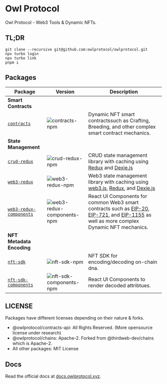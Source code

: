 [EIP-20]: https://eips.ethereum.org/EIPS/eip-20
[EIP-721]: https://eips.ethereum.org/EIPS/eip-721
[EIP-1155]: https://eips.ethereum.org/EIPS/eip-1155
[EIP-155]: https://eips.ethereum.org/EIPS/eip-155
[EIP-165]: https://eips.ethereum.org/EIPS/eip-165
[EIP-1820]: https://eips.ethereum.org/EIPS/eip-1820
[EIP-2470]: https://eips.ethereum.org/EIPS/eip-2470
[EIP-1014]: https://eips.ethereum.org/EIPS/eip-1014
[EIP-1167]: https://eips.ethereum.org/EIPS/eip-1167
[EIP-2470]: https://eips.ethereum.org/EIPS/eip-2470
[ether.js]: https://github.com/ethers-io/ethers.js/
[web3.js]: https://github.com/web3/web3.js
[Typechain]: https://github.com/dethcrypto/TypeChain
[HRE]: https://hardhat.org/hardhat-runner/docs/advanced/hardhat-runtime-environment
[ts-node]: https://github.com/TypeStrong/ts-node
[esbuild]: https://github.com/evanw/esbuild
[hardhat-shorthand]: https://github.com/NomicFoundation/hardhat/tree/main/packages/hardhat-shorthand
[@typechain/hardhat]: https://www.npmjs.com/package/@typechain/hardhat
[Leo Vigna]: https://github.com/leovigna
[Dexie.js]: https://github.com/dexie/Dexie.js
[Redux]: https://github.com/reduxjs/redux
[esbuild-config]: ./configs/esbuild-config
[eslint-config]: ./configs/eslint-config
[storybook-config]: ./configs/eslint-config
[ts-config]: ./configs/ts-config
[vite-config]: ./configs/vite-config
[crud-redux]: ./packages/crud-redux
[crud-redux-npm]: https://img.shields.io/npm/v/@owlprotocol/crud-redux.svg
[web3-redux]: ./packages/web3-redux
[web3-redux-npm]: https://img.shields.io/npm/v/@owlprotocol/web3-redux.svg
[web3-redux-components]: ./packages/web3-redux-components
[web3-redux-components-npm]: https://img.shields.io/npm/v/@owlprotocol/web3-redux-components.svg
[contracts]: ./packages/contracts
[contracts-npm]: https://img.shields.io/npm/v/@owlprotocol/contracts.svg
[nft-sdk]: ./packages/nft-sdk
[nft-sdk-npm]: https://img.shields.io/npm/v/@owlprotocol/nft-sdk.svg
[nft-sdk-components]: ./packages/nft-sdk-components
[nft-sdk-components-npm]: https://img.shields.io/npm/v/@owlprotocol/nft-sdk-components.svg
[docs]: ./packages/docs

# Owl Protocol

Owl Protocol - Web3 Tools & Dynamic NFTs.

## TL;DR

```
git clone --recursive git@github.com:owlprotocol/owlprotocol.git
npx turbo login
npx turbo link
pnpm i
```

## Packages


| Package                                               | Version                      | Description                                                                                                                                    |
| ----------------------------------------------------- | ---------------------------- | ---------------------------------------------------------------------------------------------------------------------------------------------- |
| **Smart Contracts**                                   |
| [`contracts`](./packages/contracts)                   | ![contracts-npm]             | Dynamic NFT smart contractssuch as Crafting, Breeding, and other complex smart contract mechanics.                                             |
| **State Management**                                  |
| [`crud-redux`](./packages/crud-redux)                 | ![crud-redux-npm]            | CRUD state management library with caching using [Redux] and [Dexie.js]                                                                        |
| [`web3-redux`](./packages/web3-redux)                 | ![web3-redux-npm]            | Web3 state management library with caching using [web3.js], [Redux], and [Dexie.js]                                                            |
| [`web3-redux-components`]([web3-redux-components])    | ![web3-redux-components-npm] | React UI Components for common Web3 smart contracts such as [EIP-20], [EIP-721], and [EIP-1155] as well as more complex Dynamic NFT mechanics. |
| **NFT Metadata Encoding**                             |
| [`nft-sdk`](./packages/nft-sdk)                       | ![nft-sdk-npm]               | NFT SDK for encoding/decoding on-chain dna.                                                                                                    |
| [`nft-sdk-components`](./packages/nft-sdk-components) | ![nft-sdk-components-npm]    | React UI Components to render decoded attribtues.                                                                                              |

## LICENSE

Packages have different licenses depending on their nature & forks.

- @owlprotocol/contracts-api: All Rights Reserved. (More opensource license under research)
- @owlprotocol/chains: Apache-2. Forked from @thirdweb-dev/chains which is Apache-2.
- All other packages: MIT License

## Docs

Read the official docs at [docs.owlprotocol.xyz](https://docs.owlprotocol.xyz).
